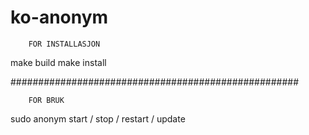 # ko-anonym

        FOR INSTALLASJON
make build
make install


####################################################

        FOR BRUK

sudo anonym start / stop / restart / update
